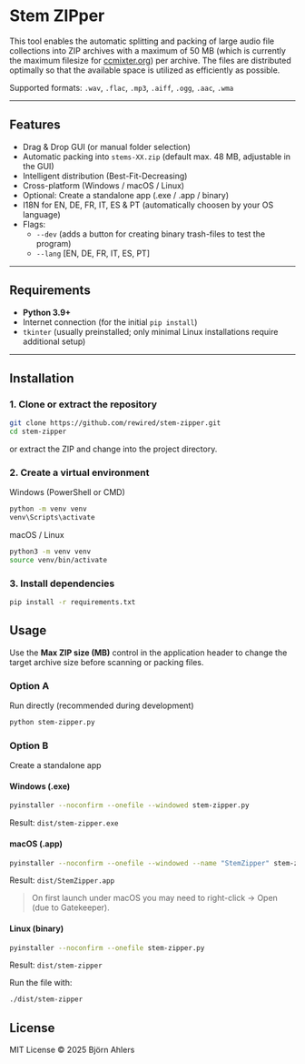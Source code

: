 # Stem ZIPper

This tool enables the automatic splitting and packing of large audio file collections into ZIP archives with a maximum of 50 MB (which is currently the maximum filesize for [ccmixter.org](https://ccmixter.org)) per archive.
The files are distributed optimally so that the available space is utilized as efficiently as possible.

Supported formats:
`.wav`, `.flac`, `.mp3`, `.aiff`, `.ogg`, `.aac`, `.wma`

---

## Features

* Drag & Drop GUI (or manual folder selection)
* Automatic packing into `stems-XX.zip` (default max. 48 MB, adjustable in the GUI)
* Intelligent distribution (Best-Fit-Decreasing)
* Cross-platform (Windows / macOS / Linux)
* Optional: Create a standalone app (.exe / .app / binary)
* I18N for EN, DE, FR, IT, ES & PT (automatically choosen by your OS language)
* Flags:
  * `--dev` (adds a button for creating binary trash-files to test the program)
  * `--lang` [EN, DE, FR, IT, ES, PT]

---

## Requirements

* **Python 3.9+**
* Internet connection (for the initial `pip install`)
* `tkinter` (usually preinstalled; only minimal Linux installations require additional setup)

---

## Installation

### 1. Clone or extract the repository

```bash
git clone https://github.com/rewired/stem-zipper.git
cd stem-zipper
```

or extract the ZIP and change into the project directory.

### 2. Create a virtual environment

Windows (PowerShell or CMD)

```bash
python -m venv venv
venv\Scripts\activate
```

macOS / Linux

```bash
python3 -m venv venv
source venv/bin/activate
```

### 3. Install dependencies

```bash
pip install -r requirements.txt
```

## Usage

Use the **Max ZIP size (MB)** control in the application header to change the target archive size before scanning or packing files.

### Option A

Run directly (recommended during development)

```bash
python stem-zipper.py
```

### Option B

Create a standalone app

#### Windows (.exe)

```bash
pyinstaller --noconfirm --onefile --windowed stem-zipper.py
```

Result:
`dist/stem-zipper.exe`

#### macOS (.app)

```bash
pyinstaller --noconfirm --onefile --windowed --name "StemZipper" stem-zipper.py
```

Result:
`dist/StemZipper.app`

> On first launch under macOS you may need to right-click → Open (due to Gatekeeper).

#### Linux (binary)

```bash
pyinstaller --noconfirm --onefile stem-zipper.py
```

Result:
`dist/stem-zipper`

Run the file with:

```bash
./dist/stem-zipper
```

## License

MIT License
© 2025 Björn Ahlers
